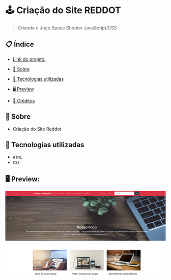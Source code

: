 # 🕹 Criação do Site REDDOT
> Criando o Jogo Space Shooter JavaScript/CSS


## 📋 Índice
- [Link do projeto:](https://finandolopes.github.io/reddot/)

- [📖 Sobre](#-Sobre)
- [🚀 Tecnologias utilizadas](#-Tecnologias-utilizadas)
- [🖥 Preview](#-Preview)
- [📌 Créditos](#-Créditos)

## 📖 Sobre
 - Criação do Site Reddot 

## 🚀 Tecnologias utilizadas
- `HTML`
- `CSS`

## 🖥 Preview:


<p align="center">
  <img src="screenshot.png" title="screenshot" alt="screenshot do jogo">
</p>


   














